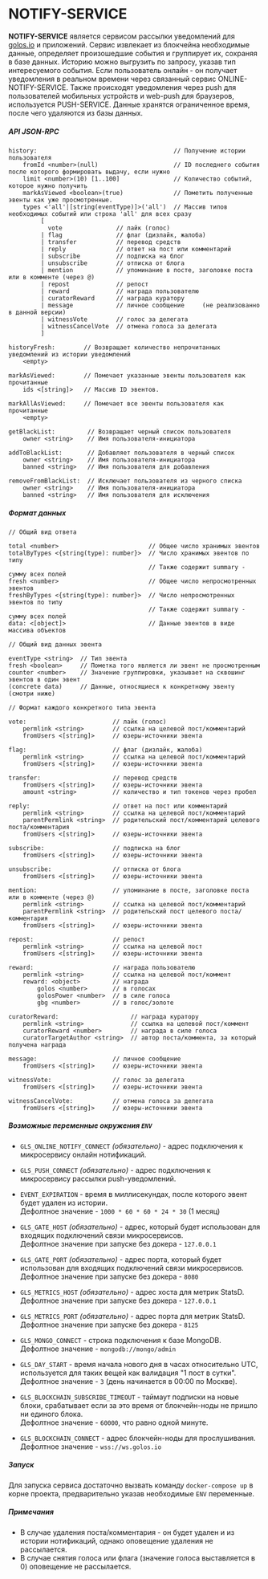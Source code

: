 # NOTIFY-SERVICE

**NOTIFY-SERVICE** является сервисом рассылки уведомлений для [golos.io](https://golos.io) и приложений.
Сервис извлекает из блокчейна необходимые данные, определяет произошедшие события и группирует их,
сохраняя в базе данных.
Историю можно выгрузить по запросу, указав тип интересуемого события.
Если пользователь онлайн - он получает уведомления в реальном времени через связанный сервис ONLINE-NOTIFY-SERVICE.
Также происходят уведомления через push для пользователей мобильных устройств и web-push для браузеров, используется PUSH-SERVICE.
Данные хранятся ограниченное время, после чего удаляются из базы данных.

##### API JSON-RPC

 ```
 history:                                      // Получение истории пользователя
     fromId <number>(null)                     // ID последнего события после которого формировать выдачу, если нужно
     limit <number>(10) [1..100]               // Количество событий, которое нужно получить
     markAsViewed <boolean>(true)              // Пометить полученные эвенты как уже просмотренные. 
     types <'all'|[string(eventType)]>('all')  // Массив типов необходимых событий или строка 'all' для всех сразу
          [
            vote               // лайк (голос)
          | flag               // флаг (дизлайк, жалоба)
          | transfer           // перевод средств
          | reply              // ответ на пост или комментарий
          | subscribe          // подписка на блог
          | unsubscribe        // отписка от блога
          | mention            // упоминание в посте, заголовке поста или в комменте (через @)
          | repost             // репост
          | reward             // награда пользователю 
          | curatorReward      // награда куратору     
          | message            // личное сообщение     (не реализованно в данной версии)
          | witnessVote        // голос за делегата
          | witnessCancelVote  // отмена голоса за делегата
          ]   
              
 historyFresh:        // Возвращает количество непрочитанных уведомлений из истории уведомлений
     <empty>
     
 markAsViewed:        // Помечает указанные эвенты пользователя как прочитанные
     ids <[string]>   // Массив ID эвентов.
 
 markAllAsViewed:     // Помечает все эвенты пользователя как прочитанные
     <empty>   
     
 getBlackList:         // Возвращает черный список пользователя
     owner <string>    // Имя пользователя-инициатора 
     
 addToBlackList:       // Добавляет пользователя в черный список
     owner <string>    // Имя пользователя-инициатора
     banned <string>   // Имя пользователя для добавления
 
 removeFromBlackList:  // Исключает пользователя из черного списка                   
     owner <string>    // Имя пользователя-инициатора
     banned <string>   // Имя пользователя для исключения
 ```

##### Формат данных

 ```
 // Общий вид ответа

 total <number>                         // Общее число хранимых эвентов
 totalByTypes <{string(type): number}>  // Число хранимых эвентов по типу
                                        // Также содержит summary - сумму всех полей
 fresh <number>                         // Общее число непросмотренных эвентов
 freshByTypes <{string(type): number}>  // Число непросмотренных эвентов по типу
                                        // Также содержит summary - сумму всех полей
 data: <[object]>                       // Данные эвентов в виде массива объектов

 // Общий вид данных эвента

 eventType <string>  // Тип эвента
 fresh <boolean>     // Пометка того является ли эвент не просмотренным
 counter <number>    // Значение группировки, указывает на сквошинг эвентов в один эвент
 (concrete data)     // Данные, относящиеся к конкретному эвенту (смотри ниже)

 // Формат каждого конкретного типа эвента

 vote:                        // лайк (голос)
     permlink <string>        // ссылка на целевой пост/комментарий
     fromUsers <[string]>     // юзеры-источники эвента

 flag:                        // флаг (дизлайк, жалоба)
     permlink <string>        // ссылка на целевой пост/комментарий
     fromUsers <[string]>     // юзеры-источники эвента

 transfer:                    // перевод средств
     fromUsers <[string]>     // юзеры-источники эвента
     amount <string>          // количество и тип токенов через пробел

 reply:                       // ответ на пост или комментарий
     permlink <string>        // ссылка на целевой пост/комментарий
     parentPermlink <string>  // родительский пост/комментарий целевого поста/комментария
     fromUsers <[string]>     // юзеры-источники эвента

 subscribe:                   // подписка на блог
     fromUsers <[string]>     // юзеры-источники эвента

 unsubscribe:                 // отписка от блога
     fromUsers <[string]>     // юзеры-источники эвента

 mention:                     // упоминание в посте, заголовке поста или в комменте (через @)
     permlink <string>        // ссылка на целевой пост/комментарий
     parentPermlink <string>  // родительский пост целевого поста/комментария
     fromUsers <[string]>     // юзеры-источники эвента

 repost:                      // репост
     permlink <string>        // ссылка на целевой пост
     fromUsers <[string]>     // юзеры-источники эвента

 reward:                      // награда пользователю
     permlink <string>        // ссылка на целевой пост/коммент
     reward: <object>         // награда
         golos <number>       // в голосах
         golosPower <number>  // в силе голоса
         gbg <number>         // в голос/золоте
  
 curatorReward:                    // награда куратору
     permlink <string>             // ссылка на целевой пост/коммент
     curatorReward <number>        // награда в силе голоса
     curatorTargetAuthor <string>  // автор поста/коммента, за который получена награда

 message:                     // личное сообщение
     fromUsers <[string]>     // юзеры-источники эвента
                    
 witnessVote:                 // голос за делегата
     fromUsers <[string]>     // юзеры-источники эвента

 witnessCancelVote:           // отмена голоса за делегата
     fromUsers <[string]>     // юзеры-источники эвента
 ```

##### Возможные переменные окружения `ENV`
  
  - `GLS_ONLINE_NOTIFY_CONNECT` *(обязательно)* - адрес подключения к микросервису онлайн нотификаций.

  - `GLS_PUSH_CONNECT` *(обязательно)* - адрес подключения к микросервису рассылки push-уведомлений.
    
  - `EVENT_EXPIRATION` - время в миллисекундах, после которого эвент будет удален из истории.  
   Дефолтное значение - `1000 * 60 * 60 * 24 * 30` (1 месяц) 
  
  - `GLS_GATE_HOST` *(обязательно)* - адрес, который будет использован для входящих подключений связи микросервисов.  
   Дефолтное значение при запуске без докера - `127.0.0.1`
  
  - `GLS_GATE_PORT` *(обязательно)* - адрес порта, который будет использован для входящих подключений связи микросервисов.  
   Дефолтное значение при запуске без докера - `8080`
  
  - `GLS_METRICS_HOST` *(обязательно)* - адрес хоста для метрик StatsD.  
   Дефолтное значение при запуске без докера - `127.0.0.1`
        
  - `GLS_METRICS_PORT` *(обязательно)* - адрес порта для метрик StatsD.  
   Дефолтное значение при запуске без докера - `8125`
  
  - `GLS_MONGO_CONNECT` - строка подключения к базе MongoDB.  
   Дефолтное значение - `mongodb://mongo/admin`
  
  - `GLS_DAY_START` - время начала нового дня в часах относительно UTC, используется для таких вещей как валидация "1 пост в сутки".    
   Дефолтное значение - `3` (день начинается в 00:00 по Москве). 
  
  - `GLS_BLOCKCHAIN_SUBSCRIBE_TIMEOUT` - таймаут подписки на новые блоки, срабатывает если за это время от блокчейн-ноды не пришло ни единого блока.  
   Дефолтное значение - `60000`, что равно одной минуте.
       
  - `GLS_BLOCKCHAIN_CONNECT` - адрес блокчейн-ноды для прослушивания.  
   Дефолтное значение - `wss://ws.golos.io`
 
##### Запуск 
 
Для запуска сервиса достаточно вызвать команду `docker-compose up` в корне проекта, предварительно указав
необходимые `ENV` переменные. 

##### Примечания
- В случае удаления поста/комментария - он будет удален и из истории нотификаций, однако оповещение удаления не рассылается.
- В случае снятия голоса или флага (значение голоса выставляется в 0) оповещение не рассылается.